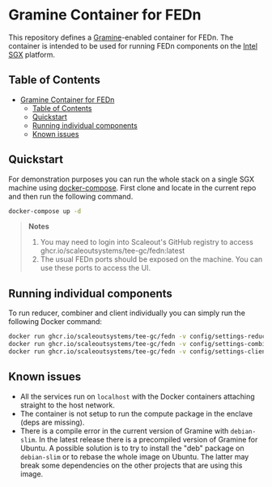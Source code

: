 # Gramine Container for FEDn
This repository defines a [Gramine](https://github.com/gramineproject/gramine)-enabled container for FEDn. The container is intended to be used for running FEDn components on the [Intel SGX](https://www.intel.com/content/www/us/en/developer/tools/software-guard-extensions/overview.html) platform.

## Table of Contents
- [Gramine Container for FEDn](#gramine-container-for-fedn)
  - [Table of Contents](#table-of-contents)
  - [Quickstart](#quickstart)
  - [Running individual components](#running-individual-components)
  - [Known issues](#known-issues)

## Quickstart
For demonstration purposes you can run the whole stack on a single SGX machine using [docker-compose](https://docs.docker.com/compose). First clone and locate in the current repo and then run the following command.

```bash
docker-compose up -d
```
> **Notes** 
> 1. You may need to login into Scaleout's GitHub registry to access ghcr.io/scaleoutsystems/tee-gc/fedn:latest
> 2. The usual FEDn ports should be exposed on the machine. You can use these ports to access the UI.

## Running individual components
To run reducer, combiner and client individually you can simply run the following Docker command:

```bash
docker run ghcr.io/scaleoutsystems/tee-gc/fedn -v config/settings-reducer.yaml:/app/config/settings-reducer.yaml --net=host --privileged -d reducer # start the reducer
docker run ghcr.io/scaleoutsystems/tee-gc/fedn -v config/settings-combiner.yaml:/app/config/settings-combiner.yaml --net=host --privileged -d combiner # start the combiner
docker run ghcr.io/scaleoutsystems/tee-gc/fedn -v config/settings-client.yaml:/app/config/settings-client.yaml --net=host --privileged -d client # start the client
```

## Known issues
- All the services run on `localhost` with the Docker containers attaching straight to the host network.
- The container is not setup to run the compute package in the enclave (deps are missing).
- There is a compile error in the current version of Gramine with `debian-slim`. In the latest release there is a precompiled version of Gramine for Ubuntu. A possible solution is to try to install the "deb" package on `debian-slim` or to rebase the whole image on Ubuntu. The latter may break some dependencies on the other projects that are using this image.
